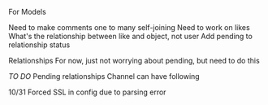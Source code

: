 For Models

Need to make comments one to many self-joining
Need to work on likes
  What's the relationship between like and object, not user
Add pending to relationship status


Relationships
  For now, just not worrying about pending, but need to do this




*TO DO*
  Pending relationships
  Channel can have following



10/31
Forced SSL in config due to parsing error
